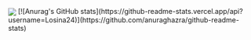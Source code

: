 <!--### Hi there 👋-->
<!--<img src="https://www.codewars.com/users/Losina24/badges/large" styles="margin: 0 auto;">-->
<img align="center" src="https://i.imgur.com/Uujriip.gif">
[![Anurag's GitHub stats](https://github-readme-stats.vercel.app/api?username=Losina24)](https://github.com/anuraghazra/github-readme-stats)


<!--
**Losina24/Losina24** is a ✨ _special_ ✨ repository because its `README.md` (this file) appears on your GitHub profile.

Here are some ideas to get you started:
- 🔭 I’m currently working on ...
- 🌱 I’m currently learning ...
- 👯 I’m looking to collaborate on ...
- 🤔 I’m looking for help with ...
- 💬 Ask me about ...
- 📫 How to reach me: ...
- 😄 Pronouns: ...
- ⚡ Fun fact: ...
-->
